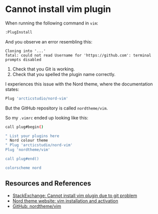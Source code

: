 # Cannot install vim plugin

When running the following command in `vim`:

```bash
:PlugInstall
```

And you observe an error resembling this:

```
Cloning into '...'
fatal: could not read Username for 'https://github.com': terminal prompts disabled
```

1. Check that you Git is working.
1. Check that you spelled the plugin name correctly.

I experiences this issue with the Nord theme, where the documentation states:

```bash
Plug 'arcticstudio/nord-vim'
```

But the GitHub repository is called `nordtheme/vim`.

So my `.vimrc` ended up looking like this:

```bash
call plug#begin()

" List your plugins here
" Nord colour theme
" Plug 'arcticstudio/nord-vim'
Plug 'nordtheme/vim'

call plug#end()

colorscheme nord
```

## Resources and References

- [StackExchange: Cannot install vim plugin due to git problem](https://vi.stackexchange.com/questions/38067/cannot-install-vim-plugin-due-to-git-problem)
- [Nord theme website: vim installation and activation](https://www.nordtheme.com/docs/ports/vim/installation)
- [GitHub: nordtheme/vim](https://github.com/nordtheme/vim)
